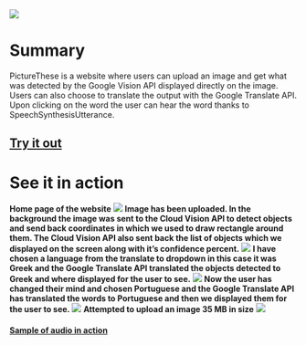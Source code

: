 <img src="https://github.com/NoahTolentinoNguyen/PictureThese/blob/master/static/images/logo.png"> 


# Summary
PictureThese is a website where users can upload an image and get what was detected by the Google Vision API displayed directly on the image. Users can also choose to translate the output with the Google Translate API. Upon clicking on the word the user can hear the word thanks to SpeechSynthesisUtterance.

## <a href="https://picturethese.herokuapp.com/">Try it out</a>

# See it in action
**Home page of the website**
<img src="https://github.com/NoahTolentinoNguyen/PictureThese/blob/master/static/images/image2.png" max-height="250px">
**Image has been uploaded. In the background the image was sent to the Cloud Vision API to detect objects and send back coordinates in which we used to draw rectangle around them. The Cloud Vision API also sent back the list of objects which we displayed on the screen along with it’s confidence percent.**
<img src="https://github.com/NoahTolentinoNguyen/PictureThese/blob/master/static/images/image1.png" max-height="250px">
**I have chosen a language from the translate to dropdown in this case it was Greek and the Google Translate API translated the objects detected to Greek and where displayed for the user to see.**
<img src="https://github.com/NoahTolentinoNguyen/PictureThese/blob/master/static/images/image6.png" max-height="250px">
**Now the user has changed their mind and chosen Portuguese and the Google Translate API has translated the words to Portuguese and then we displayed them for the user to see.**
<img src="https://github.com/NoahTolentinoNguyen/PictureThese/blob/master/static/images/image8.png" max-height="250px">
**Attempted to upload an image 35 MB in size**
<img src="https://github.com/NoahTolentinoNguyen/PictureThese/blob/master/static/images/image3.png" max-height="250px">

#### <a href="https://streamable.com/jcaaf">Sample of audio in action</a>
